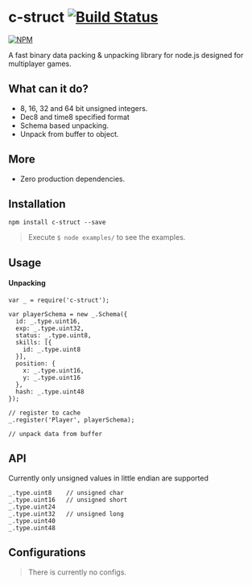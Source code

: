 c-struct [![Build Status](https://travis-ci.org/subtronic/c-struct.svg?branch=master)](https://travis-ci.org/subtronic/c-struct)
========

[![NPM](https://nodei.co/npm/c-struct.png?downloads=true)](https://nodei.co/npm/c-struct/)

A fast binary data packing &amp; unpacking library for node.js designed for multiplayer games.

What can it do?
---------------

* 8, 16, 32 and 64 bit unsigned integers.
* Dec8 and time8 specified format
* Schema based unpacking.
* Unpack from buffer to object.

More
----
* Zero production dependencies.

Installation
------------

    npm install c-struct --save

> Execute `$ node examples/` to see the examples.

Usage
-----

#### Unpacking ####

    var _ = require('c-struct');

    var playerSchema = new _.Schema({
      id: _.type.uint16,
      exp: _.type.uint32,
      status: _.type.uint8,
      skills: [{
        id: _.type.uint8
      }],
      position: {
        x: _.type.uint16,
        y: _.type.uint16
      },
      hash: _.type.uint48
    });

    // register to cache
    _.register('Player', playerSchema);

    // unpack data from buffer
API
---

Currently only unsigned values in little endian are supported

    _.type.uint8    // unsigned char
    _.type.uint16   // unsigned short
    _.type.uint24
    _.type.uint32   // unsigned long
    _.type.uint40
    _.type.uint48

Configurations
----

> There is currently no configs.

